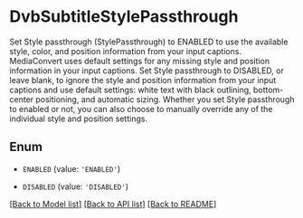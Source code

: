 # DvbSubtitleStylePassthrough

Set Style passthrough (StylePassthrough) to ENABLED to use the available style, color, and position information from your input captions. MediaConvert uses default settings for any missing style and position information in your input captions. Set Style passthrough to DISABLED, or leave blank, to ignore the style and position information from your input captions and use default settings: white text with black outlining, bottom-center positioning, and automatic sizing. Whether you set Style passthrough to enabled or not, you can also choose to manually override any of the individual style and position settings.

## Enum

* `ENABLED` (value: `'ENABLED'`)

* `DISABLED` (value: `'DISABLED'`)

[[Back to Model list]](../README.md#documentation-for-models) [[Back to API list]](../README.md#documentation-for-api-endpoints) [[Back to README]](../README.md)


